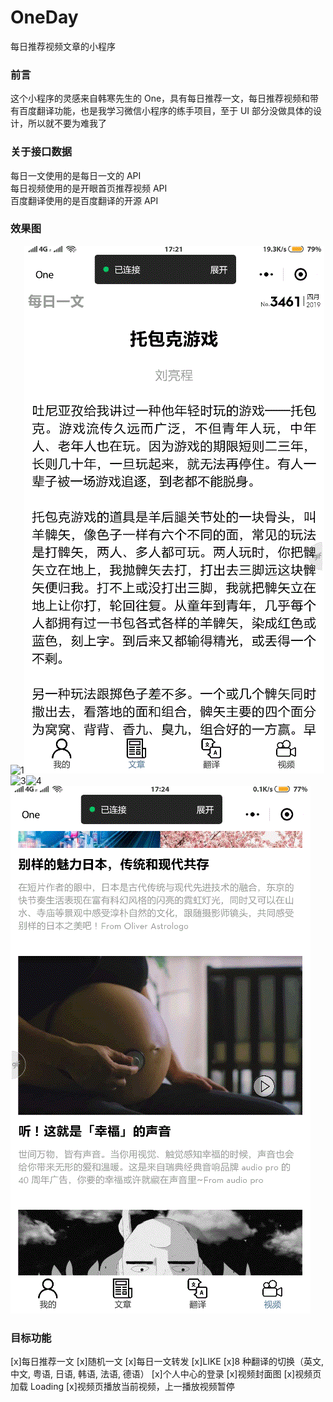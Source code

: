 # OneDay
每日推荐视频文章的小程序

### 前言
这个小程序的灵感来自韩寒先生的 One，具有每日推荐一文，每日推荐视频和带有百度翻译功能，也是我学习微信小程序的练手项目，至于 UI 部分没做具体的设计，所以就不要为难我了

### 关于接口数据
每日一文使用的是每日一文的 API     
每日视频使用的是开眼首页推荐视频 API     
百度翻译使用的是百度翻译的开源 API    

### 效果图
![1](./static/article.gif)![2](./static/translate.gif)![3](./static/video.gif)![4](./static/video2.gif)![5](./static/user.gif)

### 目标功能
[x]每日推荐一文
[x]随机一文
[x]每日一文转发
[x]LIKE
[x]8 种翻译的切换（英文, 中文, 粤语, 日语, 韩语, 法语, 德语）
[x]个人中心的登录
[x]视频封面图
[x]视频页加载 Loading
[x]视频页播放当前视频，上一播放视频暂停
